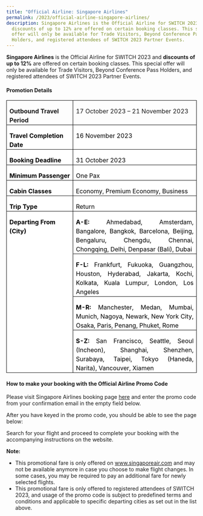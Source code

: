 ```yaml
---
title: "Official Airline: Singapore Airlines"
permalink: /2023/official-airline-singapore-airlines/
description: Singapore Airlines is the Official Airline for SWITCH 2023 and
  discounts of up to 12% are offered on certain booking classes. This special
  offer will only be available for Trade Visitors, Beyond Conference Pass
  Holders, and registered attendees of SWITCH 2023 Partner Events.
---
```

**Singapore Airlines** is the Official Airline for SWITCH 2023 and **discounts of up to 12%** are offered on certain booking classes. This special offer will only be available for Trade Visitors, Beyond Conference Pass Holders, and registered attendees of SWITCH 2023 Partner Events.

#### Promotion Details

<table class="MsoTableGrid" border="1" cellspacing="0" cellpadding="0" style="border-collapse:collapse;border:none;mso-border-alt:solid windowtext .5pt;
 mso-yfti-tbllook:1184;mso-padding-alt:0cm 5.4pt 0cm 5.4pt"><tbody><tr style="mso-yfti-irow:0;mso-yfti-firstrow:yes"><td width="198" valign="top" style="width:148.35pt;border:solid windowtext 1.0pt;
  mso-border-alt:solid windowtext .5pt;padding:0cm 5.4pt 0cm 5.4pt"><p class="MsoNormal" style="margin-bottom:0cm;line-height:150%"><b><span lang="EN-US">Outbound Travel Period</span></b></p></td><td width="426" valign="top" style="width:319.15pt;border:solid windowtext 1.0pt;
  border-left:none;mso-border-left-alt:solid windowtext .5pt;mso-border-alt:
  solid windowtext .5pt;padding:0cm 5.4pt 0cm 5.4pt"><p class="MsoNormal" style="margin-bottom:0cm;line-height:150%"><span lang="EN-US">17 October 2023 – 21 November 2023</span></p></td></tr><tr style="mso-yfti-irow:1"><td width="198" valign="top" style="width:148.35pt;border:solid windowtext 1.0pt;
  border-top:none;mso-border-top-alt:solid windowtext .5pt;mso-border-alt:solid windowtext .5pt;
  background:white;mso-background-themecolor:background1;padding:0cm 5.4pt 0cm 5.4pt"><p class="MsoNormal" style="margin-bottom:0cm;line-height:150%"><b><span lang="EN-US" style="color:black;mso-color-alt:windowtext">Travel Completion Date</span><span lang="EN-US"></span></b></p></td><td width="426" valign="top" style="width:319.15pt;border-top:none;border-left:
  none;border-bottom:solid windowtext 1.0pt;border-right:solid windowtext 1.0pt;
  mso-border-top-alt:solid windowtext .5pt;mso-border-left-alt:solid windowtext .5pt;
  mso-border-alt:solid windowtext .5pt;background:white;mso-background-themecolor:
  background1;padding:0cm 5.4pt 0cm 5.4pt"><p class="MsoNormal" style="margin-bottom:0cm;line-height:150%"><span lang="EN-US" style="color:black;mso-color-alt:windowtext">16 November 2023</span><span lang="EN-US"></span></p></td></tr><tr style="mso-yfti-irow:2"><td width="198" valign="top" style="width:148.35pt;border:solid windowtext 1.0pt;
  border-top:none;mso-border-top-alt:solid windowtext .5pt;mso-border-alt:solid windowtext .5pt;
  background:white;mso-background-themecolor:background1;padding:0cm 5.4pt 0cm 5.4pt"><p class="MsoNormal" style="margin-bottom:0cm;line-height:150%"><b><span lang="EN-US" style="color:black;mso-color-alt:windowtext">Booking Deadline</span><span lang="EN-US"></span></b></p></td><td width="426" valign="top" style="width:319.15pt;border-top:none;border-left:
  none;border-bottom:solid windowtext 1.0pt;border-right:solid windowtext 1.0pt;
  mso-border-top-alt:solid windowtext .5pt;mso-border-left-alt:solid windowtext .5pt;
  mso-border-alt:solid windowtext .5pt;background:white;mso-background-themecolor:
  background1;padding:0cm 5.4pt 0cm 5.4pt"><p class="MsoNormal" style="margin-bottom:0cm;line-height:150%"><span lang="EN-US" style="color:black;mso-color-alt:windowtext">31 October 2023</span><span lang="EN-US"></span></p></td></tr><tr style="mso-yfti-irow:3"><td width="198" valign="top" style="width:148.35pt;border:solid windowtext 1.0pt;
  border-top:none;mso-border-top-alt:solid windowtext .5pt;mso-border-alt:solid windowtext .5pt;
  background:white;mso-background-themecolor:background1;padding:0cm 5.4pt 0cm 5.4pt"><p class="MsoNormal" style="margin-bottom:0cm;line-height:150%"><b><span lang="EN-US" style="color:black;mso-color-alt:windowtext">Minimum Passenger</span><span lang="EN-US"></span></b></p></td><td width="426" valign="top" style="width:319.15pt;border-top:none;border-left:
  none;border-bottom:solid windowtext 1.0pt;border-right:solid windowtext 1.0pt;
  mso-border-top-alt:solid windowtext .5pt;mso-border-left-alt:solid windowtext .5pt;
  mso-border-alt:solid windowtext .5pt;background:white;mso-background-themecolor:
  background1;padding:0cm 5.4pt 0cm 5.4pt"><p class="MsoNormal" style="margin-bottom:0cm;line-height:150%"><span lang="EN-US" style="color:black;mso-color-alt:windowtext">One Pax</span><span lang="EN-US"></span></p></td></tr><tr style="mso-yfti-irow:4"><td width="198" valign="top" style="width:148.35pt;border:solid windowtext 1.0pt;
  border-top:none;mso-border-top-alt:solid windowtext .5pt;mso-border-alt:solid windowtext .5pt;
  background:white;mso-background-themecolor:background1;padding:0cm 5.4pt 0cm 5.4pt"><p class="MsoNormal" style="margin-bottom:0cm;line-height:150%"><b><span lang="EN-US" style="color:black;mso-color-alt:windowtext">Cabin Classes</span><span lang="EN-US"></span></b></p></td><td width="426" valign="top" style="width:319.15pt;border-top:none;border-left:
  none;border-bottom:solid windowtext 1.0pt;border-right:solid windowtext 1.0pt;
  mso-border-top-alt:solid windowtext .5pt;mso-border-left-alt:solid windowtext .5pt;
  mso-border-alt:solid windowtext .5pt;background:white;mso-background-themecolor:
  background1;padding:0cm 5.4pt 0cm 5.4pt"><p class="MsoNormal" style="margin-bottom:0cm;line-height:150%"><span lang="EN-US" style="color:black;mso-color-alt:windowtext">Economy, Premium Economy, Business</span><span lang="EN-US"></span></p></td></tr><tr style="mso-yfti-irow:5"><td width="198" valign="top" style="width:148.35pt;border:solid windowtext 1.0pt;
  border-top:none;mso-border-top-alt:solid windowtext .5pt;mso-border-alt:solid windowtext .5pt;
  background:white;mso-background-themecolor:background1;padding:0cm 5.4pt 0cm 5.4pt"><p class="MsoNormal" style="margin-bottom:0cm;line-height:150%"><b><span lang="EN-US" style="color:black;mso-color-alt:windowtext">Trip Type</span><span lang="EN-US"></span></b></p></td><td width="426" valign="top" style="width:319.15pt;border-top:none;border-left:
  none;border-bottom:solid windowtext 1.0pt;border-right:solid windowtext 1.0pt;
  mso-border-top-alt:solid windowtext .5pt;mso-border-left-alt:solid windowtext .5pt;
  mso-border-alt:solid windowtext .5pt;background:white;mso-background-themecolor:
  background1;padding:0cm 5.4pt 0cm 5.4pt"><p class="MsoNormal" style="margin-bottom:0cm;line-height:150%"><span lang="EN-US" style="color:black;mso-color-alt:windowtext">Return</span><span lang="EN-US"></span></p></td></tr><tr style="mso-yfti-irow:6"><td width="198" rowspan="4" valign="top" style="width:148.35pt;border:solid windowtext 1.0pt;
  border-top:none;mso-border-top-alt:solid windowtext .5pt;mso-border-alt:solid windowtext .5pt;
  background:white;mso-background-themecolor:background1;padding:0cm 5.4pt 0cm 5.4pt"><p class="MsoNormal" style="margin-bottom:0cm;line-height:150%"><b><span lang="EN-US" style="color:black;mso-color-alt:windowtext">Departing From (City)</span><span lang="EN-US"></span></b></p></td><td width="426" valign="top" style="width:319.15pt;border-top:none;border-left:
  none;border-bottom:solid windowtext 1.0pt;border-right:solid windowtext 1.0pt;
  mso-border-top-alt:solid windowtext .5pt;mso-border-left-alt:solid windowtext .5pt;
  mso-border-alt:solid windowtext .5pt;background:white;mso-background-themecolor:
  background1;padding:0cm 5.4pt 0cm 5.4pt"><p class="MsoNormal" style="margin-bottom:0cm;text-align:justify;text-justify:
  inter-ideograph;line-height:150%"><b><span lang="EN-US" style="color:black;
  mso-color-alt:windowtext">A-E:</span></b><span lang="EN-US" style="color:black;
  mso-color-alt:windowtext"> Ahmedabad, Amsterdam, Bangalore, Bangkok, Barcelona, Beijing, Bengaluru, Chengdu, Chennai, Chongqing, Delhi, Denpasar (Bali), Dubai</span><span lang="EN-US"></span></p></td></tr><tr style="mso-yfti-irow:7"><td width="426" valign="top" style="width:319.15pt;border-top:none;border-left:
  none;border-bottom:solid windowtext 1.0pt;border-right:solid windowtext 1.0pt;
  mso-border-top-alt:solid windowtext .5pt;mso-border-left-alt:solid windowtext .5pt;
  mso-border-alt:solid windowtext .5pt;background:white;mso-background-themecolor:
  background1;padding:0cm 5.4pt 0cm 5.4pt"><p class="MsoNormal" style="margin-bottom:0cm;text-align:justify;text-justify:
  inter-ideograph;line-height:150%"><b><span lang="EN-US" style="color:black;
  mso-color-alt:windowtext">F-L:</span></b><span lang="EN-US" style="color:black;
  mso-color-alt:windowtext"> Frankfurt, Fukuoka, Guangzhou, Houston, Hyderabad, Jakarta, Kochi, Kolkata, Kuala Lumpur, London, Los Angeles</span><span lang="EN-US"></span></p></td></tr><tr style="mso-yfti-irow:8"><td width="426" valign="top" style="width:319.15pt;border-top:none;border-left:
  none;border-bottom:solid windowtext 1.0pt;border-right:solid windowtext 1.0pt;
  mso-border-top-alt:solid windowtext .5pt;mso-border-left-alt:solid windowtext .5pt;
  mso-border-alt:solid windowtext .5pt;background:white;mso-background-themecolor:
  background1;padding:0cm 5.4pt 0cm 5.4pt"><p class="MsoNormal" style="margin-bottom:0cm;text-align:justify;text-justify:
  inter-ideograph;line-height:150%"><b><span lang="EN-US" style="color:black;
  mso-color-alt:windowtext">M-R:</span></b><span lang="EN-US" style="color:black;
  mso-color-alt:windowtext"> Manchester, Medan, Mumbai, Munich, Nagoya, Newark, New York City, Osaka, Paris, Penang, Phuket, Rome</span><span lang="EN-US"></span></p></td></tr><tr style="mso-yfti-irow:9;mso-yfti-lastrow:yes"><td width="426" valign="top" style="width:319.15pt;border-top:none;border-left:
  none;border-bottom:solid windowtext 1.0pt;border-right:solid windowtext 1.0pt;
  mso-border-top-alt:solid windowtext .5pt;mso-border-left-alt:solid windowtext .5pt;
  mso-border-alt:solid windowtext .5pt;background:white;mso-background-themecolor:
  background1;padding:0cm 5.4pt 0cm 5.4pt"><p class="MsoNormal" style="margin-bottom:0cm;text-align:justify;text-justify:
  inter-ideograph;line-height:150%"><b><span lang="EN-US" style="color:black;
  mso-color-alt:windowtext">S-Z:</span></b><span lang="EN-US" style="color:black;
  mso-color-alt:windowtext"> San Francisco, Seattle, Seoul (Incheon), Shanghai, Shenzhen, Surabaya, Taipei, Tokyo (Haneda, Narita), Vancouver, Xiamen</span><span lang="EN-US"></span></p></td></tr></tbody></table>
	
#### 	 How to make your booking with the Official Airline Promo Code

Please visit Singapore Airlines booking page [here](https://www.singaporeair.com/en_UK/promocode/) and enter the promo code from your confirmation email in the empty field below.

After you have keyed in the promo code, you should be able to see the page below:

Search for your flight and proceed to complete your booking with the accompanying instructions on the website.

**Note:**
* This promotional fare is only offered on www.singaporeair.com and may not be available anymore in case you choose to make flight changes. In some cases, you may be required to pay an additional fare for newly selected flights.
* This promotional fare is only offered to registered attendees of SWITCH 2023, and usage of the promo code is subject to predefined terms and conditions and applicable to specific departing cities as set out in the list above.
